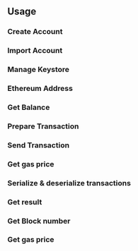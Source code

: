 ## Usage

### Create Account


### Import Account


### Manage Keystore


### Ethereum Address


### Get Balance


### Prepare Transaction


### Send Transaction 


### Get gas price


### Serialize & deserialize transactions


### Get result


### Get Block number


### Get gas price

